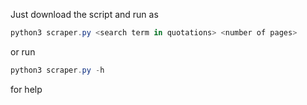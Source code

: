 Just download the script and run as 
```powershell
python3 scraper.py <search term in quotations> <number of pages>
```

or run

```powershell
python3 scraper.py -h
```

for help
